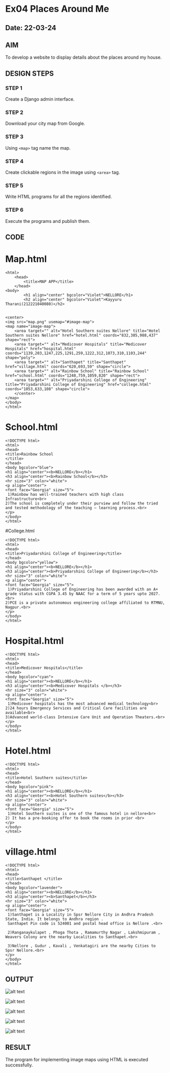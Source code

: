 # Ex04 Places Around Me
## Date: 22-03-24

## AIM
To develop a website to display details about the places around my house.

## DESIGN STEPS

### STEP 1
Create a Django admin interface.

### STEP 2
Download your city map from Google.

### STEP 3
Using ```<map>``` tag name the map.

### STEP 4
Create clickable regions in the image using ```<area>``` tag.

### STEP 5
Write HTML programs for all the regions identified.

### STEP 6
Execute the programs and publish them.

## CODE
# Map.html
```
<html>
    <head>
        <title>MAP APP</title>
    </head>
<body>
        <h1 align="center" bgcolor="Violet">NELLORE</h1>
        <h2 align="center" bgcolor="Violet">Kayyuru Tharani(212221040080)</h2>


<center>
<img src="map.png" usemap="#image-map">
<map name="image-map">
    <area target="" alt="Hotel Southern suites Nellore" title="Hotel Southern suites Nellore" href="hotel.html" coords="832,385,988,437" shape="rect">
    <area target="" alt="Medicover Hospitals" title="Medicover Hospitals" href="hospital.html" coords="1139,203,1247,225,1291,259,1222,312,1073,310,1103,244" shape="poly">
    <area target="" alt="Santhapet" title="Santhapet" href="village.html" coords="620,693,59" shape="circle">
    <area target="" alt="Rainbow School" title="Rainbow School" href="school.html" coords="1248,759,1059,820" shape="rect">
    <area target="" alt="Priyadarshini College of Engineering" title="Priyadarshini College of Engineering" href="college.html" coords="1053,633,108" shape="circle">
    </center>
</map>
</body>
</html>

```
# School.html

```
<!DOCTYPE html>
<html>
<head>
<title>Rainbow School
</title>
</head>
<body bgcolor="blue">
<h1 align="center"><b>NELLORE</b></h1>
<h3 align="center"><b>Rainbow School</b></h3>
<hr size="3" color="white">
<p align="center">
<font face="Georgia" size="5">
 1)Rainbow has well-trained teachers with high class Infrastructure<br>
2)The school is completely under their purview and follow the tried and tested methodology of the teaching – learning process.<br>
</p>
</body>
</html>
```
#College.html

```
<!DOCTYPE html>
<html>
<head>
<title>Priyadarshini College of Engineering</title>
</head>
<body bgcolor="yellow">
<h1 align="center"><b>NELLORE</b></h1>
<h3 align="center"><b>Priyadarshini College of Engineering</b></h3>
<hr size="3" color="white">
<p align="center">
<font face="Georgia" size="5">
 1)Priyadarshini College of Engineering has been awarded with an A+ grade status with CGPA 3.45 by NAAC for a term of 5 years upto 2027.<br>
2)PCE is a private autonomous engineering college affiliated to RTMNU, Nagpur.<br>
</p>
</body>
</html>

```
# Hospital.html
```
<!DOCTYPE html>
<html>
<head>
<title>Medicover Hospitals</title>
</head>
<body bgcolor="cyan">
<h1 align="center"><b>NELLORE</b></h1>
<h3 align="center"><b>Medicover Hospitals </b></h3>
<hr size="3" color="white">
<p align="center">
<font face="Georgia" size="5">
 1)Medicover hospitals has the most advanced medical technology<br>
2)24 hours Emergency Services and Critical Care facilities are available<br>
3)Advanced world-class Intensive Care Unit and Operation Theaters.<br>
</p>
</body>
</html>
```
# Hotel.html

```
<!DOCTYPE html>
<html>
<head>
<title>Hotel Southern suites</title>
</head>
<body bgcolor="pink">
<h1 align="center"><b>NELLORE</b></h1>
<h3 align="center"><b>Hotel Southern suites</b></h3>
<hr size="3" color="white">
<p align="center">
<font face="Georgia" size="5">
 1)Hotel Southern suites is one of the famous hotel in nellore<br>
2) It has a pre-booking offer to book the rooms in prior <br>
</p>
</body>
</html>
```
# village.html
```
<!DOCTYPE html>
<html>
<head>
<title>Santhapet </title>
</head>
<body bgcolor="lavender">
<h1 align="center"><b>NELLORE</b></h1>
<h3 align="center"><b>Santhapet</b></h3>
<hr size="3" color="white">
<p align="center">
<font face="Georgia" size="5">
 1)Santhapet is a Locality in Spsr Nellore City in Andhra Pradesh State, India. It belongs to Andhra region .
 Santhapet Pin code is 524001 and postal head office is Nellore .<br>
 
 2)Ranganaykulapet , Phoga Thota , Ramamurthy Nagar , Lakshmipuram , Weavers Colony are the nearby Localities to Santhapet.<br>
 
 3)Nellore , Gudur , Kavali , Venkatagiri are the nearby Cities to Spsr Nellore.<br>
</p>
</body>
</html>
````



## OUTPUT

![alt text](<Screenshot (267)-1.png>)

![alt text](<Screenshot (266).png>)

![alt text](<Screenshot (265).png>)

![alt text](<Screenshot (264).png>)

![alt text](<Screenshot (268).png>)


## RESULT
The program for implementing image maps using HTML is executed successfully.
